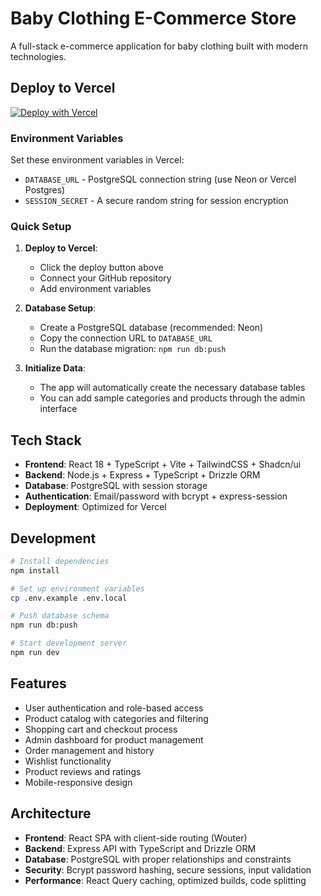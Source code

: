 # Baby Clothing E-Commerce Store

A full-stack e-commerce application for baby clothing built with modern technologies.

## Deploy to Vercel

[![Deploy with Vercel](https://vercel.com/button)](https://vercel.com/new/clone?repository-url=https://github.com/your-username/your-repo&env=DATABASE_URL,SESSION_SECRET)

### Environment Variables

Set these environment variables in Vercel:

- `DATABASE_URL` - PostgreSQL connection string (use Neon or Vercel Postgres)
- `SESSION_SECRET` - A secure random string for session encryption

### Quick Setup

1. **Deploy to Vercel**:
   - Click the deploy button above
   - Connect your GitHub repository
   - Add environment variables

2. **Database Setup**:
   - Create a PostgreSQL database (recommended: Neon)
   - Copy the connection URL to `DATABASE_URL`
   - Run the database migration: `npm run db:push`

3. **Initialize Data**:
   - The app will automatically create the necessary database tables
   - You can add sample categories and products through the admin interface

## Tech Stack

- **Frontend**: React 18 + TypeScript + Vite + TailwindCSS + Shadcn/ui
- **Backend**: Node.js + Express + TypeScript + Drizzle ORM
- **Database**: PostgreSQL with session storage
- **Authentication**: Email/password with bcrypt + express-session
- **Deployment**: Optimized for Vercel

## Development

```bash
# Install dependencies
npm install

# Set up environment variables
cp .env.example .env.local

# Push database schema
npm run db:push

# Start development server
npm run dev
```

## Features

- User authentication and role-based access
- Product catalog with categories and filtering
- Shopping cart and checkout process
- Admin dashboard for product management
- Order management and history
- Wishlist functionality
- Product reviews and ratings
- Mobile-responsive design

## Architecture

- **Frontend**: React SPA with client-side routing (Wouter)
- **Backend**: Express API with TypeScript and Drizzle ORM
- **Database**: PostgreSQL with proper relationships and constraints
- **Security**: Bcrypt password hashing, secure sessions, input validation
- **Performance**: React Query caching, optimized builds, code splitting